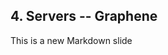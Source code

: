 ##  4. Servers -- Graphene <!-- .element: data-theme="ka-content" -->

This is a new Markdown slide
